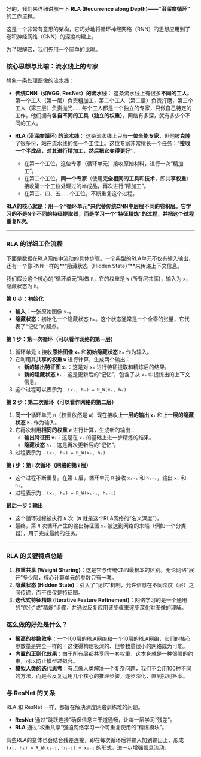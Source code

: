 好的，我们来详细讲解一下 **RLA (Recurrence along Depth)——“沿深度循环”** 的工作流程。

这是一个非常有意思的架构，它巧妙地将循环神经网络（RNN）的思想应用到了卷积神经网络（CNN）的深度构建上。

为了理解它，我们先用一个简单的比喻。

### 核心思想与比喻：流水线上的专家

想象一条处理图像的流水线：

*   **传统CNN（如VGG, ResNet）的流水线**：
    这条流水线上有很多**不同的工人**。第一个工人（第一层）负责粗加工，第二个工人（第二层）负责打磨，第三个工人（第三层）负责抛光……每个工人都是一个独立的专家，只做自己特定的工作，他们拥有**各自不同的工具（独立的权重）**。网络有多深，就有多少个不同的工人。

*   **RLA (沿深度循环) 的流水线**：
    这条流水线上只有**一位全能专家**，但他被**克隆**了很多份，站在流水线的每一个工位上。这位专家非常擅长一个任务：“**接收一个半成品，对其进行精加工，然后把它变得更好**”。
    *   在第一个工位，这位专家（循环单元）接收原始材料，进行一次“精加工”。
    *   在第二个工位，**同一个专家**（使用**完全相同的工具和技术**，即**共享权重**）接收第一个工位处理过的半成品，再次进行“精加工”。
    *   在第三、四、五……个工位，不断重复这个过程。

**RLA的核心就是：用一个“循环单元”来代替传统CNN中层层不同的卷积层。它学习的不是N个不同的特征提取器，而是学习一个“特征精炼”的过程，并把这个过程重复N次。**

---

### RLA 的详细工作流程

下面是数据在RLA网络中流动的具体步骤。一个典型的RLA单元不仅有输入输出，还有一个像RNN一样的**“隐藏状态（Hidden State）”**来传递上下文信息。

我们假设这个核心的“循环单元”叫做 `R`，它的权重是 `W` (所有层共享)，输入为 `x`，隐藏状态为 `h`。

**第 0 步：初始化**
*   **输入**：一张原始图像 `x₀`。
*   **隐藏状态**：初始化一个隐藏状态 `h₀`。这个状态通常是一个全零的张量，它代表了“记忆”的起点。

**第 1 步：第一次循环（可以看作网络的第一层）**
1.  循环单元 `R` 接收**原始图像 `x₀`** 和**初始隐藏状态 `h₀`** 作为输入。
2.  它利用其**共享的权重 `W`** 进行计算，生成两个输出：
    *   **新的输出特征图 `x₁`**：这是对 `x₀` 进行特征提取和精炼后的结果。
    *   **新的隐藏状态 `h₁`**：这是更新后的“记忆”，包含了从 `x₀` 中提炼出的上下文信息。
3.  这个过程可以表示为：`(x₁, h₁) = R_W(x₀, h₀)`

**第 2 步：第二次循环（可以看作网络的第二层）**
1.  **同一个**循环单元 `R`（权重依然是 `W`）现在接收**上一层的输出 `x₁`** 和**上一层的隐藏状态 `h₁`** 作为输入。
2.  它再次利用**相同的权重 `W`** 进行计算，生成新的输出：
    *   **输出特征图 `x₂`**：这是在 `x₁` 的基础上进一步精炼的结果。
    *   **隐藏状态 `h₂`**：这是再次更新后的“记忆”。
3.  过程表示为：`(x₂, h₂) = R_W(x₁, h₁)`

**第 i 步：第 i 次循环（网络的第 i 层）**
*   这个过程不断重复。在第 `i` 层，循环单元 `R` 接收 `xᵢ₋₁` 和 `hᵢ₋₁`，输出 `xᵢ` 和 `hᵢ`。
*   过程表示为：`(xᵢ, hᵢ) = R_W(xᵢ₋₁, hᵢ₋₁)`

**最后一步：输出**
*   这个循环过程被执行 `N` 次（`N` 就是这个RLA网络的“名义深度”）。
*   最终，第 `N` 次循环产生的输出特征图 `xₙ` 被送到网络的末端（例如一个分类器），用于完成最终的任务。

---

### RLA 的关键特点总结

1.  **权重共享 (Weight Sharing)**：这是它与传统CNN最根本的区别。无论网络“展开”多少层，核心计算单元的参数只有一套。
2.  **隐藏状态 (Hidden State)**：引入了“记忆”机制，允许信息在不同深度（层）之间传递，而不仅仅是特征图。
3.  **迭代式特征精炼 (Iterative Feature Refinement)**：网络学习的是一个通用的“优化”或“精炼”步骤，并通过反复应用该步骤来逐步深化对图像的理解。

### 这么做的好处是什么？

*   **极高的参数效率**：一个100层的RLA网络和一个10层的RLA网络，它们的核心参数量是完全一样的！这使得构建极深的、但参数量很小的网络成为可能。
*   **内置的正则化效果**：由于所有层都共享同一套权重，这本身就是一种很强的约束，可以防止模型过拟合。
*   **模拟人类的迭代思考**：有点像人类解决一个复杂问题，我们不会用100种不同的方法，而是会反复运用几个核心的推理步骤，逐步深化，直到找到答案。

### 与 ResNet 的关系

RLA 和 ResNet 一样，都旨在解决深度网络训练难的问题。
*   **ResNet** 通过“跳跃连接”确保信息主干道通畅，让每一层学习“残差”。
*   **RLA** 通过“权重共享”强迫网络学习一个可重复使用的“精炼模块”。

有些RLA的变体也会结合残差连接，即在每次循环后将输入加到输出上，形成 `(xᵢ, hᵢ) = R_W(xᵢ₋₁, hᵢ₋₁) + xᵢ₋₁` 的形式，进一步增强信息流动。